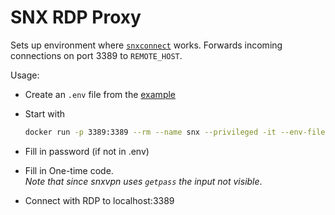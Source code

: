 # SNX RDP Proxy

Sets up environment where [`snxconnect`](https://github.com/schlatterbeck/snxvpn) works.
Forwards incoming connections on port 3389 to `REMOTE_HOST`.

Usage:

- Create an `.env` file from the [example](./example.env)
- Start with

  ```sh
  docker run -p 3389:3389 --rm --name snx --privileged -it --env-file .env goshaza/snx-rdp-proxy
  ```

- Fill in password (if not in .env)
- Fill in One-time code.  
  _Note that since snxvpn uses `getpass` the input not visible_.
- Connect with RDP to localhost:3389
